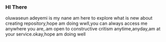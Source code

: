### HI There

oluwaseun adeyemi is my nane am here to explore what is new about creating repository,hope am doing wwll,you can always access me anywhere you are,.am open to constructive critism anytime,anyday,am at your service.okay,hope am doing well
